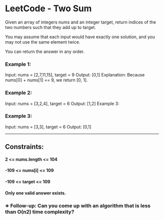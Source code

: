# LeetCode - Two Sum


Given an array of integers nums and an integer target, return indices of the two numbers such that they add up to target.

You may assume that each input would have exactly one solution, and you may not use the same element twice.

You can return the answer in any order.

 

### Example 1:

Input: nums = [2,7,11,15], target = 9
Output: [0,1]
Explanation: Because nums[0] + nums[1] == 9, we return [0, 1].

### Example 2:

Input: nums = [3,2,4], target = 6
Output: [1,2]
Example 3:

### Example 3:

Input: nums = [3,3], target = 6
Output: [0,1]
 
***

## Constraints:

#### 2 <= nums.length <= 104

#### -109 <= nums[i] <= 109

#### -109 <= target <= 109

#### Only one valid answer exists.
 

### ※ Follow-up: Can you come up with an algorithm that is less than O(n2) time complexity?
